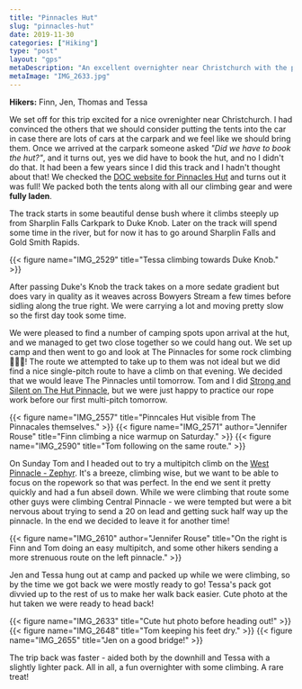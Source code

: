 ```yaml
---
title: "Pinnacles Hut"
slug: "pinnacles-hut"
date: 2019-11-30
categories: ["Hiking"]
type: "post"
layout: "gps"
metaDescription: "An excellent overnighter near Christchurch with the potential for some awesome climbing on interesting rock!"
metaImage: "IMG_2633.jpg"
---
```


__Hikers:__ Finn, Jen, Thomas and Tessa

We set off for this trip excited for a nice ovrenighter near Christchurch. I had convinced the others that we should consider putting the tents into the car in case there are lots of cars at the carpark and we feel like we should bring them. Once we arrived at the carpark someone asked _"Did we have to book the hut?"_, and it turns out, yes we did have to book the hut, and no I didn't do that. It had been a few years since I did this track and I hadn't thought about that! We checked the [DOC website for Pinnacles Hut](https://www.doc.govt.nz/parks-and-recreation/places-to-go/canterbury/places/mount-somers-area/things-to-do/huts/pinnacles-hut/) and turns out it was full! We packed both the tents along with all our climbing gear and were __fully laden__.

The track starts in some beautiful dense bush where it climbs steeply up from Sharplin Falls Carkpark to Duke Knob. Later on the track will spend some time in the river, but for now it has to go around Sharplin Falls and Gold Smith Rapids.

{{< figure name="IMG_2529" title="Tessa climbing towards Duke Knob." >}}

After passing Duke's Knob the track takes on a more sedate gradient but does vary in quality as it weaves across Bowyers Stream a few times before sidling along the true right. We were carrying a lot and moving pretty slow so the first day took some time.

We were pleased to find a number of camping spots upon arrival at the hut, and we managed to get two close together so we could hang out. We set up camp and then went to go and look at The Pinnacles for some rock climbing 🧗🏻‍♂️! The route we attempted to take up to them was not ideal but we did find a nice single-pitch route to have a climb on that evening. We decided that we would leave The Pinnacles until tomorrow. Tom and I did [Strong and Silent on The Hut Pinnacle](https://climbnz.org.nz/nz/si/canterbury/inland-canterbury/mt-somers/the-pinnacles/hut-pinnacle), but we were just happy to practice our rope work before our first multi-pitch tomorrow.

{{< figure name="IMG_2557" title="Pinncales Hut visible from The Pinnacales themselves." >}}
{{< figure name="IMG_2571" author="Jennifer Rouse" title="Finn climbing a nice warmup on Saturday." >}}
{{< figure name="IMG_2590" title="Tom following on the same route." >}}

On Sunday Tom and I headed out to try a multipitch climb on the [West Pinnacle - Zephyr](https://climbnz.org.nz/nz/si/canterbury/inland-canterbury/mt-somers/the-pinnacles/central-%26-west-pinnacles). It's a breeze, climbing wise, but we want to be able to focus on the ropework so that was perfect. In the end we sent it pretty quickly and had a fun abseil down. While we were climbing that route some other guys were climbing Central Pinnacle - we were tempted but were a bit nervous about trying to send a 20 on lead and getting suck half way up the pinnacle. In the end we decided to leave it for another time!

{{< figure name="IMG_2610" author="Jennifer Rouse" title="On the right is Finn and Tom doing an easy multipitch, and some other hikers sending a more strenuous route on the left pinnacle." >}}

Jen and Tessa hung out at camp and packed up while we were climbing, so by the time we got back we were mostly ready to go! Tessa's pack got divvied up to the rest of us to make her walk back easier. Cute photo at the hut taken we were ready to head back!

{{< figure name="IMG_2633" title="Cute hut photo before heading out!" >}}
{{< figure name="IMG_2648" title="Tom keeping his feet dry." >}}
{{< figure name="IMG_2655" title="Jen on a good bridge!" >}}

The trip back was faster - aided both by the downhill and Tessa with a slightly lighter pack. All in all, a fun overnighter with some climbing. A rare treat!
